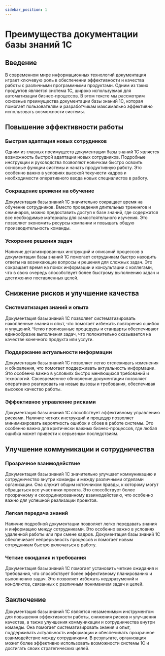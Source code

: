 ```yaml
---
sidebar_position: 1
---
```



# Преимущества документации базы знаний 1С

## Введение

В современном мире информационных технологий документация играет ключевую роль в обеспечении эффективности и качества работы с различными программными продуктами. Одним из таких продуктов является система 1С, широко используемая для автоматизации бизнес-процессов. В этом тексте мы рассмотрим основные преимущества документации базы знаний 1С, которая помогает пользователям и разработчикам максимально эффективно использовать возможности системы.

## Повышение эффективности работы

### Быстрая адаптация новых сотрудников

Одним из главных преимуществ документации базы знаний 1С является возможность быстрой адаптации новых сотрудников. Подробные инструкции и руководства позволяют новичкам быстро освоить основные функции системы и начать продуктивную работу. Это особенно важно в условиях высокой текучести кадров и необходимости оперативного ввода новых специалистов в работу.

### Сокращение времени на обучение

Документация базы знаний 1С значительно сокращает время на обучение сотрудников. Вместо проведения длительных тренингов и семинаров, можно предоставить доступ к базе знаний, где содержатся все необходимые материалы для самостоятельного изучения. Это позволяет экономить ресурсы компании и повышать общую производительность команды.

### Ускорение решения задач

Наличие детализированных инструкций и описаний процессов в документации базы знаний 1С помогает сотрудникам быстро находить ответы на возникающие вопросы и решения для сложных задач. Это сокращает время на поиск информации и консультации с коллегами, что в свою очередь способствует более быстрому выполнению задач и достижению поставленных целей.

## Снижение рисков и улучшение качества

### Систематизация знаний и опыта

Документация базы знаний 1С позволяет систематизировать накопленные знания и опыт, что помогает избежать повторения ошибок и упущений. Четко прописанные процедуры и стандарты обеспечивают единообразие выполнения задач, что положительно сказывается на качестве конечного продукта или услуги.

### Поддержание актуальности информации

Документация базы знаний 1С позволяет легко отслеживать изменения и обновления, что помогает поддерживать актуальность информации. Это особенно важно в условиях быстро меняющихся требований и технологий. Своевременное обновление документации позволяет оперативно реагировать на новые вызовы и требования, обеспечивая высокое качество работы.

### Эффективное управление рисками

Документация базы знаний 1С способствует эффективному управлению рисками. Наличие четких инструкций и процедур позволяет минимизировать вероятность ошибок и сбоев в работе системы. Это особенно важно для критически важных бизнес-процессов, где любая ошибка может привести к серьезным последствиям.

## Улучшение коммуникации и сотрудничества

### Прозрачное взаимодействие

Документация базы знаний 1С значительно улучшает коммуникацию и сотрудничество внутри команды и между различными отделами организации. Она служит общим источником правды, к которому могут обращаться все участники проекта. Это способствует более прозрачному и скоординированному взаимодействию, что особенно важно для успешной реализации проектов.

### Легкая передача знаний

Наличие подробной документации позволяет легко передавать знания и информацию между сотрудниками. Это особенно важно в условиях удаленной работы или при смене кадров. Документация базы знаний 1С обеспечивает непрерывность процессов и помогает новым сотрудникам быстро включаться в работу.

### Четкие ожидания и требования

Документация базы знаний 1С помогает установить четкие ожидания и требования, что способствует более эффективному планированию и выполнению задач. Это позволяет избежать недоразумений и конфликтов, связанных с различным пониманием задач и целей.

## Заключение

Документация базы знаний 1С является незаменимым инструментом для повышения эффективности работы, снижения рисков и улучшения качества, а также улучшения коммуникации и сотрудничества внутри команды. Она помогает систематизировать знания и опыт, поддерживать актуальность информации и обеспечивать прозрачное взаимодействие между сотрудниками. В результате, организация может более эффективно использовать возможности системы 1С и достигать своих стратегических целей.